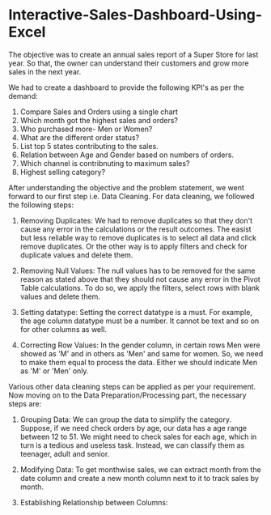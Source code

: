 # Interactive-Sales-Dashboard-Using-Excel

The objective was to create an annual sales report of a Super Store for last year. So that, the owner can understand their customers and grow more sales in the next year.

We had to create a dashboard to provide the following KPI's as per the demand:

1) Compare Sales and Orders using a single chart
2) Which month got the highest sales and orders?
3) Who purchased more- Men or Women?
4) What are the different order status?
5) List top 5 states contributing to the sales.
6) Relation between Age and Gender based on numbers of orders.
7) Which channel is contribnuting to maximum sales?
8) Highest selling category?

After understanding the objective and the problem statement, we went forward to our first step i.e. Data Cleaning. For data cleaning, we followed the following steps:

1) Removing Duplicates: We had to remove duplicates so that they don't cause any error in the calculations or the result outcomes. The easist but less reliable way to remove duplicates is to select all data and click remove duplicates. Or the other way is to apply filters and check for duplicate values and delete them.

2) Removing Null Values: The null values has to be removed for the same reason as stated above that they should not cause any error in the Pivot Table calculations. To do so, we apply the filters, select rows with blank values and delete them.

3) Setting datatype: Setting the correct datatype is a must. For example, the age column datatype must be a number. It cannot be text and so on for other columns as well.

4) Correcting Row Values: In the gender column, in certain rows Men were showed as 'M' and in others as 'Men' and same for women. So, we need to make them equal to process the data. Either we should indicate Men as 'M' or 'Men' only.

Various other data cleaning steps can be applied as per your requirement. Now moving on to the Data Preparation/Processing part, the necessary steps are:

1) Grouping Data: We can group the data to simplify the category. Suppose, if we need check orders by age, our data has a age range between 12 to 51. We might need to check sales for each age, which in turn is a tedious and useless task. Instead, we can classify them as teenager, adult and senior.

2) Modifying Data: To get monthwise sales, we can extract month from the date column and create a new month column next to it to track sales by month.

3) Establishing Relationship between Columns:
